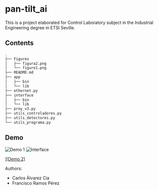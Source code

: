 # pan-tilt_ai

This is a project elaborated for Control Laboratory subject in the Industrial Engineering degree in ETSI Seville.

## Contents
```sh
.
├── Figures
│   ├── figura2.png
│   └── figure1.png
├── README.md
├── app
│   ├── bin
│   └── lib
├── ethernet.py
├── interface
│   ├── bin
│   └── lib
├── proy_v3.py
├── utils_controladores.py
├── utils_detectores.py
└── utils_programa.py
```

## Demo
![Demo 1](/Figures/figura2.png "Demo 1")
![Interface](/Figures/figura1.png "Interface")

[![Demo 2]]({https://drive.google.com/file/d/1VdSRoMb-ZGrC4LjWVGIsqNAujgw4LUKv/view} "")


Authors:

- Carlos Álvarez Cia
- Francisco Ramos Pérez